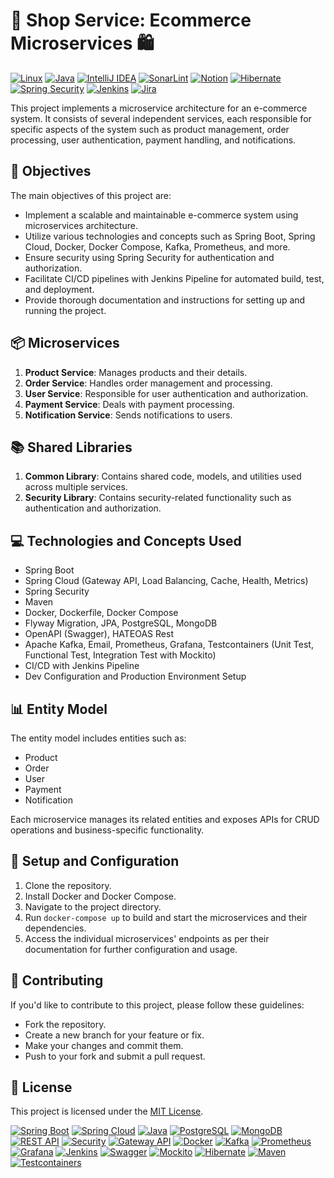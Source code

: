 # 🛒 Shop Service: Ecommerce Microservices 🛍️

[![Linux](https://img.shields.io/badge/Linux-FCC624?style=for-the-badge&logo=linux&logoColor=black)](https://www.linux.org/)
[![Java](https://img.shields.io/badge/Java-ED8B00?style=for-the-badge&logo=openjdk&logoColor=white)](https://www.java.com/)
[![IntelliJ IDEA](https://img.shields.io/badge/IntelliJ_IDEA-000000?style=for-the-badge&logo=intellij-idea&logoColor=white)](https://www.jetbrains.com/idea/)
[![SonarLint](https://img.shields.io/badge/SonarLint-CB2029?style=for-the-badge&logo=sonarlint&logoColor=white)](https://www.sonarlint.org/)
[![Notion](https://img.shields.io/badge/Notion-000000?style=for-the-badge&logo=notion&logoColor=white)](https://www.notion.so/)
[![Hibernate](https://img.shields.io/badge/Hibernate-59666C?style=for-the-badge&logo=Hibernate&logoColor=white)](https://hibernate.org/)
[![Spring Security](https://img.shields.io/badge/Spring_Security-6DB33F?style=for-the-badge&logo=Spring-Security&logoColor=white)](https://spring.io/projects/spring-security)
[![Jenkins](https://img.shields.io/badge/Jenkins-D24939?style=for-the-badge&logo=Jenkins&logoColor=white)](https://www.jenkins.io/)
[![Jira](https://img.shields.io/badge/Jira-0052CC?style=for-the-badge&logo=Jira&logoColor=white)](https://www.atlassian.com/software/jira)

This project implements a microservice architecture for an e-commerce system. It consists of several independent services, each responsible for specific aspects of the system such as product management, order processing, user authentication, payment handling, and notifications.

## 🎯 Objectives

The main objectives of this project are:
- Implement a scalable and maintainable e-commerce system using microservices architecture.
- Utilize various technologies and concepts such as Spring Boot, Spring Cloud, Docker, Docker Compose, Kafka, Prometheus, and more.
- Ensure security using Spring Security for authentication and authorization.
- Facilitate CI/CD pipelines with Jenkins Pipeline for automated build, test, and deployment.
- Provide thorough documentation and instructions for setting up and running the project.

## 📦 Microservices

1. **Product Service**: Manages products and their details.
2. **Order Service**: Handles order management and processing.
3. **User Service**: Responsible for user authentication and authorization.
4. **Payment Service**: Deals with payment processing.
5. **Notification Service**: Sends notifications to users.

## 📚 Shared Libraries

1. **Common Library**: Contains shared code, models, and utilities used across multiple services.
2. **Security Library**: Contains security-related functionality such as authentication and authorization.

## 💻 Technologies and Concepts Used

- Spring Boot
- Spring Cloud (Gateway API, Load Balancing, Cache, Health, Metrics)
- Spring Security
- Maven
- Docker, Dockerfile, Docker Compose
- Flyway Migration, JPA, PostgreSQL, MongoDB
- OpenAPI (Swagger), HATEOAS Rest
- Apache Kafka, Email, Prometheus, Grafana, Testcontainers (Unit Test, Functional Test, Integration Test with Mockito)
- CI/CD with Jenkins Pipeline
- Dev Configuration and Production Environment Setup

## 📊 Entity Model

The entity model includes entities such as:
- Product
- Order
- User
- Payment
- Notification

Each microservice manages its related entities and exposes APIs for CRUD operations and business-specific functionality.

## 🔧 Setup and Configuration

1. Clone the repository.
2. Install Docker and Docker Compose.
3. Navigate to the project directory.
4. Run `docker-compose up` to build and start the microservices and their dependencies.
5. Access the individual microservices' endpoints as per their documentation for further configuration and usage.

## 🤝 Contributing

If you'd like to contribute to this project, please follow these guidelines:
- Fork the repository.
- Create a new branch for your feature or fix.
- Make your changes and commit them.
- Push to your fork and submit a pull request.

## 📝 License

This project is licensed under the [MIT License](LICENSE).


[![Spring Boot](https://img.shields.io/badge/Spring%20Boot-2.5.5-brightgreen)](https://spring.io/projects/spring-boot)
[![Spring Cloud](https://img.shields.io/badge/Spring%20Cloud-2020.0.4-brightgreen)](https://spring.io/projects/spring-cloud)
[![Java](https://img.shields.io/badge/Java-11-blue)](https://www.java.com/)
[![PostgreSQL](https://img.shields.io/badge/PostgreSQL-13.3-blue)](https://www.postgresql.org/)
[![MongoDB](https://img.shields.io/badge/MongoDB-5.0-blue)](https://www.mongodb.com/)
[![REST API](https://img.shields.io/badge/API-REST-blue)](https://restfulapi.net/)
[![Security](https://img.shields.io/badge/Security-Spring%20Security-yellow)](https://spring.io/projects/spring-security)
[![Gateway API](https://img.shields.io/badge/Gateway%20API-Spring%20Cloud%20Gateway-yellow)](https://spring.io/projects/spring-cloud-gateway)
[![Docker](https://img.shields.io/badge/Docker-20.10.8-blue)](https://www.docker.com/)
[![Kafka](https://img.shields.io/badge/Apache%20Kafka-2.8.0-red)](https://kafka.apache.org/)
[![Prometheus](https://img.shields.io/badge/Prometheus-2.30.0-red)](https://prometheus.io/)
[![Grafana](https://img.shields.io/badge/Grafana-8.1.5-red)](https://grafana.com/)
[![Jenkins](https://img.shields.io/badge/Jenkins-2.319.2-blue)](https://www.jenkins.io/)
[![Swagger](https://img.shields.io/badge/OpenAPI-Swagger-brightgreen)](https://swagger.io/)
[![Mockito](https://img.shields.io/badge/Mockito-Used-green)](https://site.mockito.org/)
[![Hibernate](https://img.shields.io/badge/Hibernate-Used-blue)](https://hibernate.org/)
[![Maven](https://img.shields.io/badge/Maven-Used-blue)](https://maven.apache.org/)
[![Testcontainers](https://img.shields.io/badge/Testcontainers-Used-blue)](https://www.testcontainers.org/)


